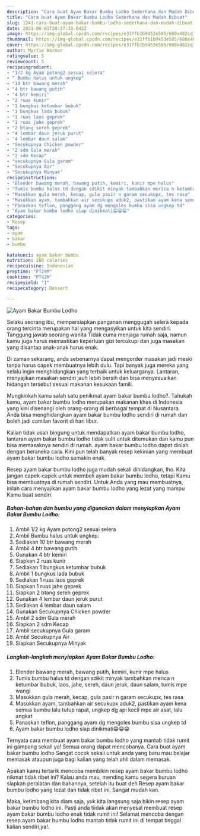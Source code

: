 ```yaml
---
description: "Cara buat Ayam Bakar Bumbu Lodho Sederhana dan Mudah Dibuat"
title: "Cara buat Ayam Bakar Bumbu Lodho Sederhana dan Mudah Dibuat"
slug: 1241-cara-buat-ayam-bakar-bumbu-lodho-sederhana-dan-mudah-dibuat
date: 2021-06-01T20:37:33.642Z
image: https://img-global.cpcdn.com/recipes/e31ffb1b9453e585/680x482cq70/ayam-bakar-bumbu-lodho-foto-resep-utama.jpg
thumbnail: https://img-global.cpcdn.com/recipes/e31ffb1b9453e585/680x482cq70/ayam-bakar-bumbu-lodho-foto-resep-utama.jpg
cover: https://img-global.cpcdn.com/recipes/e31ffb1b9453e585/680x482cq70/ayam-bakar-bumbu-lodho-foto-resep-utama.jpg
author: Myrtie Warner
ratingvalue: 5
reviewcount: 5
recipeingredient:
- "1/2 kg Ayam potong2 sesuai selera"
- " Bumbu halus untuk ungkep"
- "10 btr bawang merah"
- "4 btr bawang putih"
- "4 btr kemiri"
- "2 ruas kunir"
- "1 bungkus ketumbar bubuk"
- "1 bungkus lada bubuk"
- "1 ruas laos geprek"
- "1 ruas jahe geprek"
- "2 btang sereh geprek"
- "4 lembar daun jeruk purut"
- "4 lembar daun salam"
- "Secukupnya Chicken powder"
- "2 sdm Gula merah"
- "2 sdm Kecap"
- "secukupnya Gula garam"
- "Secukupnya Air"
- "Secukupnya Minyak"
recipeinstructions:
- "Blender bawang merah, bawang putih, kemiri, kunir mpe halus"
- "Tumis bumbu halus td dengan sdikit minyak tambahkan merica n ketumbar bubuk, laos, jahe, sereh, daun jeruk, daun salam, tumis mpe wangi"
- "Masukkan gula merah, kecap, gula pasir n garam secukupx, tes rasa"
- "Masukkan ayam, tambahkan air secukupx aduk2, pastikan ayam kena semua bumbu lalu tutup rapat, ungkep dg api kecil mpe air asat, lalu angkat"
- "Panaskan teflon, panggang ayam dg mengoles bumbu sisa ungkep td"
- "Ayam bakar bumbu lodho siap dinikmati😁😁😁"
categories:
- Resep
tags:
- ayam
- bakar
- bumbu

katakunci: ayam bakar bumbu 
nutrition: 266 calories
recipecuisine: Indonesian
preptime: "PT29M"
cooktime: "PT42M"
recipeyield: "1"
recipecategory: Dessert

---
```



![Ayam Bakar Bumbu Lodho](https://img-global.cpcdn.com/recipes/e31ffb1b9453e585/680x482cq70/ayam-bakar-bumbu-lodho-foto-resep-utama.jpg)

Selaku seorang ibu, mempersiapkan panganan menggugah selera kepada orang tercinta merupakan hal yang mengasyikan untuk kita sendiri. Tanggung jawab seorang  wanita Tidak cuma menjaga rumah saja, namun kamu juga harus memastikan keperluan gizi tercukupi dan juga masakan yang disantap anak-anak harus enak.

Di zaman  sekarang, anda sebenarnya dapat mengorder masakan jadi meski tanpa harus capek membuatnya lebih dulu. Tapi banyak juga mereka yang selalu ingin menghidangkan yang terbaik untuk keluarganya. Lantaran, menyajikan masakan sendiri jauh lebih bersih dan bisa menyesuaikan hidangan tersebut sesuai makanan kesukaan famili. 



Mungkinkah kamu salah satu penikmat ayam bakar bumbu lodho?. Tahukah kamu, ayam bakar bumbu lodho merupakan makanan khas di Indonesia yang kini disenangi oleh orang-orang di berbagai tempat di Nusantara. Anda bisa menghidangkan ayam bakar bumbu lodho sendiri di rumah dan boleh jadi camilan favorit di hari libur.

Kalian tidak usah bingung untuk mendapatkan ayam bakar bumbu lodho, lantaran ayam bakar bumbu lodho tidak sulit untuk ditemukan dan kamu pun bisa memasaknya sendiri di rumah. ayam bakar bumbu lodho dapat diolah dengan beraneka cara. Kini pun telah banyak resep kekinian yang membuat ayam bakar bumbu lodho semakin enak.

Resep ayam bakar bumbu lodho juga mudah sekali dihidangkan, lho. Kita jangan capek-capek untuk membeli ayam bakar bumbu lodho, tetapi Kamu bisa membuatnya di rumah sendiri. Untuk Anda yang mau membuatnya, inilah cara menyajikan ayam bakar bumbu lodho yang lezat yang mampu Kamu buat sendiri.

<!--inarticleads1-->

##### Bahan-bahan dan bumbu yang digunakan dalam menyiapkan Ayam Bakar Bumbu Lodho:

1. Ambil 1/2 kg Ayam potong2 sesuai selera
1. Ambil  Bumbu halus untuk ungkep:
1. Sediakan 10 btr bawang merah
1. Ambil 4 btr bawang putih
1. Gunakan 4 btr kemiri
1. Siapkan 2 ruas kunir
1. Sediakan 1 bungkus ketumbar bubuk
1. Ambil 1 bungkus lada bubuk
1. Sediakan 1 ruas laos geprek
1. Siapkan 1 ruas jahe geprek
1. Siapkan 2 btang sereh geprek
1. Gunakan 4 lembar daun jeruk purut
1. Sediakan 4 lembar daun salam
1. Gunakan Secukupnya Chicken powder
1. Ambil 2 sdm Gula merah
1. Siapkan 2 sdm Kecap
1. Ambil secukupnya Gula garam
1. Ambil Secukupnya Air
1. Siapkan Secukupnya Minyak




<!--inarticleads2-->

##### Langkah-langkah menyiapkan Ayam Bakar Bumbu Lodho:

1. Blender bawang merah, bawang putih, kemiri, kunir mpe halus
1. Tumis bumbu halus td dengan sdikit minyak tambahkan merica n ketumbar bubuk, laos, jahe, sereh, daun jeruk, daun salam, tumis mpe wangi
1. Masukkan gula merah, kecap, gula pasir n garam secukupx, tes rasa
1. Masukkan ayam, tambahkan air secukupx aduk2, pastikan ayam kena semua bumbu lalu tutup rapat, ungkep dg api kecil mpe air asat, lalu angkat
1. Panaskan teflon, panggang ayam dg mengoles bumbu sisa ungkep td
1. Ayam bakar bumbu lodho siap dinikmati😁😁😁




Ternyata cara membuat ayam bakar bumbu lodho yang mantab tidak rumit ini gampang sekali ya! Semua orang dapat mencobanya. Cara buat ayam bakar bumbu lodho Sangat cocok sekali untuk anda yang baru mau belajar memasak ataupun juga bagi kalian yang telah ahli dalam memasak.

Apakah kamu tertarik mencoba membikin resep ayam bakar bumbu lodho nikmat tidak ribet ini? Kalau anda mau, mending kamu segera buruan siapkan peralatan dan bahannya, setelah itu buat deh Resep ayam bakar bumbu lodho yang lezat dan tidak ribet ini. Sangat mudah kan. 

Maka, ketimbang kita diam saja, yuk kita langsung saja bikin resep ayam bakar bumbu lodho ini. Pasti anda tiidak akan menyesal membuat resep ayam bakar bumbu lodho enak tidak rumit ini! Selamat mencoba dengan resep ayam bakar bumbu lodho mantab tidak rumit ini di tempat tinggal kalian sendiri,ya!.

